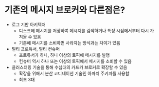 # 기존의 메시지 브로커와 다른점은?

- 로그 기반 아키텍처
  - 디스크에 메시지를 저장하여 메시지를 검색하거나 특정 시점에서부터 다시 가져올 수 있음
  - 기존에 메시지를 소비하면 사라지는 방식과는 차이가 있음
- 멀티 프로듀서, 멀티 컨슈머
  - 프로듀서가 하나, 하나 이상의 토픽에 메시지를 발행
  - 컨슈머 역시 하나 또는 이상의 토픽에서 메시지를 소비할 수 있음
- 클러스터링 기술을 통해 수십대의 카프카 브로커로 확장할 수 있음
  - 확장을 위해서 분산 코디네이션 기술인 아파치 주키퍼를 사용함
  - 최초 3대
